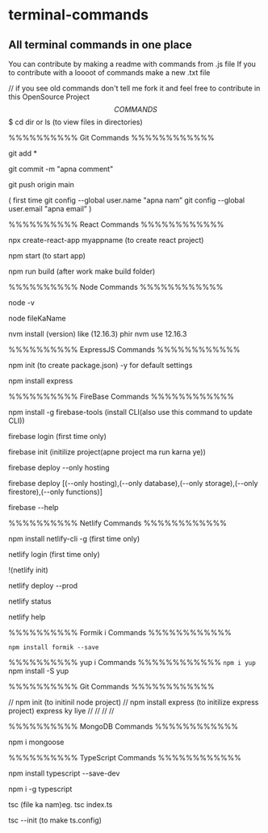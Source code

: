 # terminal-commands
## All terminal commands in one place

You can contribute by making a readme with commands from .js file
If you to contribute with a loooot of commands make a new .txt file 



// if you see old commands don't tell me fork it and feel free to contribute in this OpenSource Project
$$$$$$$$$$  COMMANDS    $$$$$$$$$$$$$$$
cd
dir or ls (to view files in directories)

%%%%%%%%%% Git Commands %%%%%%%%%%%%

git add *

git commit -m "apna comment"

git push origin main 

(
	first time 
	git config --global user.name "apna nam”
	git config --global user.email "apna email”
)


%%%%%%%%%% React Commands %%%%%%%%%%%%

npx create-react-app myappname   (to create react project)

npm start  (to start app)


npm run build   (after work make build folder)




%%%%%%%%%% Node Commands %%%%%%%%%%%%

node -v

node fileKaName



nvm install (version) like (12.16.3)
phir 
nvm use 12.16.3


%%%%%%%%%% ExpressJS Commands %%%%%%%%%%%%

npm init  (to create package.json)  -y for default settings

npm install express



%%%%%%%%%% FireBase Commands %%%%%%%%%%%%

npm install -g firebase-tools (install CLI(also use this command to update CLI))

firebase login  (first time only)

firebase init (initilize project(apne project ma run karna ye))

firebase deploy --only hosting

firebase deploy   [(--only hosting),(--only database),(--only storage),(--only firestore),(--only functions)]


firebase --help

%%%%%%%%%% Netlify Commands %%%%%%%%%%%%

npm install netlify-cli -g     (first time only)

netlify login (first time only)

!(netlify init)

netlify deploy --prod


netlify status

netlify help

%%%%%%%%%% Formik i Commands %%%%%%%%%%%%

`npm install formik --save`

%%%%%%%%%% yup i Commands %%%%%%%%%%%%
`
npm i yup
`
npm install -S yup

%%%%%%%%%% Git Commands %%%%%%%%%%%%



// npm init   (to initinil node project)
// npm install express  (to initilize express project) express ky liye
// 
// 
// 
// 

%%%%%%%%%% MongoDB Commands %%%%%%%%%%%%
	
npm i mongoose



%%%%%%%%%% TypeScript Commands %%%%%%%%%%%%
	
npm install typescript --save-dev

npm i -g typescript

tsc (file ka nam)eg. tsc index.ts

tsc --init (to make ts.config)
